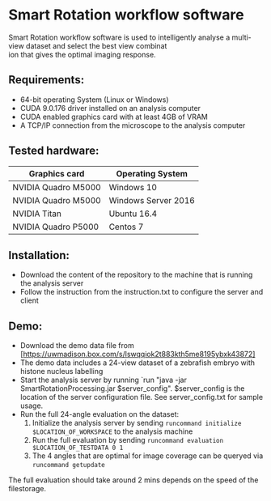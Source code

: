 Smart Rotation workflow software                                                                                         
===============================                                                                                          
Smart Rotation workflow software is used to intelligently analyse a multi-view dataset and select the best view combinat\
ion that gives the optimal imaging response.                                                                             
                                                                                                                         
                                                                                                                         
Requirements:                                                                                                            
------------                                                                                                             
* 64-bit operating System (Linux or Windows)                                                                             
* CUDA 9.0.176 driver installed on an analysis computer                                                                             
* CUDA enabled graphics card with at least 4GB of VRAM                                                            
* A TCP/IP connection from the microscope to the analysis computer                                                       
                                                                                                                         
                                                                                                                         
Tested hardware:                                                                                                         
----------------                                                                                                         
Graphics card | Operating System                                                                                         
--------------|-----------------                                                                                         
NVIDIA Quadro M5000 | Windows 10                                                                                         
NVIDIA Quadro M5000 | Windows Server 2016                                                                                
NVIDIA Titan | Ubuntu 16.4                                                                                               
NVIDIA Quadro P5000 | Centos 7                                                                                           
                                                                                                                         
                                                                                                                         
Installation:                                                                                                            
-------------                                                                                                            
* Download the content of the repository to the machine that is running the analysis server                              
* Follow the instruction from the instruction.txt to configure the server and client  

Demo:
-------------
* Download the demo data file from [https://uwmadison.box.com/s/lswqqiok2t883kth5me8195ybxk43872]
* The demo data includes a 24-view dataset of a zebrafish embryo with histone nucleus labelling
* Start the analysis server by running `run "java -jar SmartRotationProcessing.jar $server_config". $server_config is the location of the server configuration file. See server_config.txt for sample usage.
* Run the full 24-angle evaluation on the dataset:
  1. Initialize the analysis server by sending `runcommand initialize $LOCATION_OF_WORKSPACE` to the analysis machine
  2. Run the full evaluation by sending `runcommand evaluation $LOCATION_OF_TESTDATA 0 1`
  3. The 4 angles that are optimal for image coverage can be queryed via `runcommand getupdate`

The full evaluation should take around 2 mins depends on the speed of the filestorage.
                                                                                                                         
                                                                                                                         
                                                                                                                         
                                                                                                                         
                                                           
